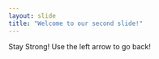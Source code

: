 ```yaml
---
layout: slide
title: "Welcome to our second slide!"
---
```

Stay Strong!
Use the left arrow to go back!
